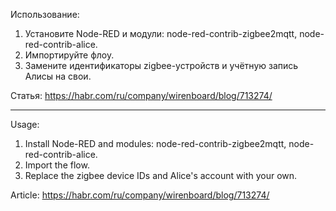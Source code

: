 Использование:
1. Установите Node-RED и модули: node-red-contrib-zigbee2mqtt, node-red-contrib-alice.
2. Импортируйте флоу.
3. Замените идентификаторы zigbee-устройств и учётную запись Алисы на свои.

Статья: https://habr.com/ru/company/wirenboard/blog/713274/

---

Usage:
1. Install Node-RED and modules: node-red-contrib-zigbee2mqtt, node-red-contrib-alice.
2. Import the flow.
3. Replace the zigbee device IDs and Alice's account with your own.

Article: https://habr.com/ru/company/wirenboard/blog/713274/
